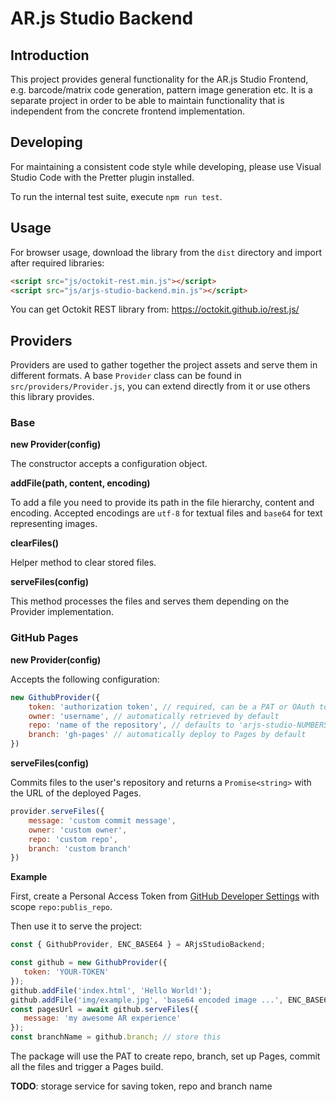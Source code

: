 # AR.js Studio Backend

## Introduction

This project provides general functionality for the AR.js Studio Frontend, e.g. barcode/matrix code generation,
pattern image generation etc. It is a separate project in order to be able to maintain functionality that is
independent from the concrete frontend implementation.

## Developing

For maintaining a consistent code style while developing, please use Visual Studio Code with the Pretter plugin
installed.

To run the internal test suite, execute `npm run test`.

## Usage

For browser usage, download the library from the `dist` directory and import after required libraries:

```html
<script src="js/octokit-rest.min.js"></script>
<script src="js/arjs-studio-backend.min.js"></script>
```

You can get Octokit REST library from: https://octokit.github.io/rest.js/

## Providers

Providers are used to gather together the project assets and serve them in different formats.
A base `Provider` class can be found in `src/providers/Provider.js`, you can extend directly from it or use
others this library provides.

### Base

**new Provider(config)**

The constructor accepts a configuration object.

**addFile(path, content, encoding)**

To add a file you need to provide its path in the file hierarchy, content and encoding.
Accepted encodings are `utf-8` for textual files and `base64` for text representing images.

**clearFiles()**

Helper method to clear stored files.

**serveFiles(config)**

This method processes the files and serves them depending on the Provider implementation.

### GitHub Pages

**new Provider(config)**

Accepts the following configuration:

```js
new GithubProvider({
    token: 'authorization token', // required, can be a PAT or OAuth token
    owner: 'username', // automatically retrieved by default
    repo: 'name of the repository', // defaults to 'arjs-studio-NUMBERS'
    branch: 'gh-pages' // automatically deploy to Pages by default
})
```

**serveFiles(config)**

Commits files to the user's repository and returns a `Promise<string>` with the URL of the deployed Pages.

```js
provider.serveFiles({
    message: 'custom commit message',
    owner: 'custom owner',
    repo: 'custom repo',
    branch: 'custom branch'
})
```

**Example**

First, create a Personal Access Token from [GitHub Developer Settings](https://github.com/settings/tokens)
with scope `repo:publis_repo`.

Then use it to serve the project:

```js
const { GithubProvider, ENC_BASE64 } = ARjsStudioBackend;

const github = new GithubProvider({
   token: 'YOUR-TOKEN'
});
github.addFile('index.html', 'Hello World!');
github.addFile('img/example.jpg', 'base64 encoded image ...', ENC_BASE64);
const pagesUrl = await github.serveFiles({
   message: 'my awesome AR experience'
});
const branchName = github.branch; // store this
```

The package will use the PAT to create repo, branch, set up Pages, commit all the files and trigger
a Pages build.

**TODO**: storage service for saving token, repo and branch name
